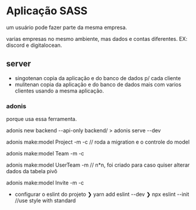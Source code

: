 # Aplicação SASS

um usuário pode fazer parte da mesma empresa.

varias empresas no mesmo ambiente, mas dados e contas diferentes. EX: discord e digitalocean.

## server

- singotenan
  copia da aplicação e do banco de dados p/ cada cliente
- mulitenan
  copia da aplicação e do banco de dados mais com varios clientes usando a mesma aplicação.

### adonis

porque usa essa ferramenta.

adonis new backend --api-only
backend/ > adonis serve --dev

adonis make:model Project -m -c // roda a migration e o controle do model

adonis make:model Team -m -c

adonis make:model UserTeam -m // n*n, foi criado para caso quiser alterar dados da tabela pivô

adonis make:model Invite -m -c

* configurar o eslint do projeto
❯ yarn add eslint --dev
❯ npx eslint --init //use style with standard
